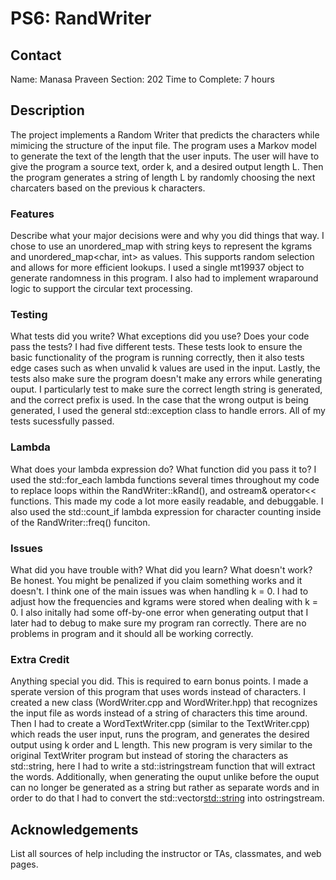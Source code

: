 # PS6: RandWriter

## Contact
Name: Manasa Praveen
Section: 202
Time to Complete: 7 hours


## Description
The project implements a Random Writer that predicts the characters while mimicing the structure of the input file. The program uses a Markov model to generate the text of the length that the user inputs. The user will have to give the program a source text, order k, and a desired output length L. Then the program generates a string of length L by randomly choosing the next charcaters based on the previous k characters. 

### Features
Describe what your major decisions were and why you did things that way.
I chose to use an unordered_map with string keys to represent the kgrams and unordered_map<char, int> as values. This supports random selection and allows for more efficient lookups. I used a single mt19937 object to generate randomness in this program. I also had to implement wraparound logic to support the circular text processing. 

### Testing
What tests did you write?  What exceptions did you use?  Does your code pass the tests?
I had five different tests. These tests look to ensure the basic functionality of the program is running correctly, then it also tests edge cases such as when unvalid k values are used in the input. Lastly, the tests also make sure the program doesn't make any errors while generating ouput. I particularly test to make sure the correct length string is generated, and the correct prefix is used. 
In the case that the wrong output is being generated, I used the general std::exception class to handle errors. All of my tests sucessfully passed.

### Lambda
What does your lambda expression do?  What function did you pass it to?
I used the std::for_each lambda functions several times throughout my code to replace loops within the RandWriter::kRand(), and ostream& operator<< functions. This made my code a lot more easily readable, and debuggable. I also used the std::count_if lambda expression for character counting inside of the RandWriter::freq() funciton. 

### Issues
What did you have trouble with?  What did you learn?  What doesn't work?  Be honest.  You might be penalized if you claim something works and it doesn't.
I think one of the main issues was when handling k = 0. I had to adjust how the frequencies and kgrams were stored when dealing with k  = 0. I also initally had some off-by-one error when generating output that I later had to debug to make sure my program ran correctly. 
There are no problems in program and it should all be working correctly. 

### Extra Credit
Anything special you did.  This is required to earn bonus points.
I made a sperate version of this program that uses words instead of characters. I created a new class (WordWriter.cpp and WordWriter.hpp) that recognizes the input file as words instead of a string of characters this time around. Then I had to create a WordTextWriter.cpp (similar to the TextWriter.cpp) which reads the user input, runs the program, and generates the desired output using k order and L length. This new program is very similar to the original TextWriter program but instead of storing the characters as std::string, here I had to write a std::istringstream function that will extract the words. Additionally, when generating the ouput unlike before the ouput can no longer be generated as a string but rather as separate words and in order to do that I had to convert the std::vector<std::string> into ostringstream. 

## Acknowledgements
List all sources of help including the instructor or TAs, classmates, and web pages.
